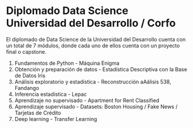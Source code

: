 # Diplomado Data Science Universidad del Desarrollo / Corfo

El diplomado de Data Science de la Universidad del Desarrollo cuenta con un total de 7 módulos, donde cada uno de ellos cuenta con un proyecto final o capstone.

1. Fundamentos de Python - Máquina Enigma
2. Obtención y preparación de datos - Estadística Descriptiva con la Base de Datos Iris
3. Análisis exploratorio y estadística - Reconstrucción aAálisis 538, Fandango
4. Inferencia estadística - Lepac
5. Aprendizaje no supervisado - Apartment for Rent Classified
6. Aprendizaje supervisado - Datasets: Boston Housing / Fake News / Tarjetas de Crédito
7. Deep learning - Transfer Learning





